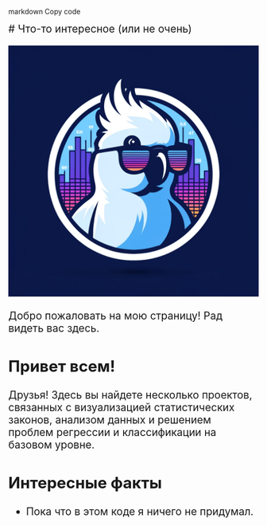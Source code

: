 markdown
Copy code
<div style="font-size: 150%;">
# Что-то интересное (или не очень)

![Логотип проекта](gitlogo.webp)

Добро пожаловать на мою страницу! Рад видеть вас здесь.

## Привет всем!

Друзья! Здесь вы найдете несколько проектов, связанных с визуализацией статистических законов, анализом данных и решением проблем регрессии и классификации на базовом уровне.

## Интересные факты

- Пока что в этом коде я ничего не придумал.
</div>

